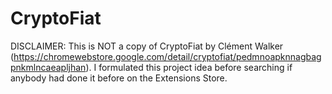 # CryptoFiat

DISCLAIMER: This is NOT a copy of CryptoFiat by Clément Walker (https://chromewebstore.google.com/detail/cryptofiat/pedmnoapknnagbagpnkmlncaeapljhan). I formulated this project idea before searching if anybody had done it before on the Extensions Store.